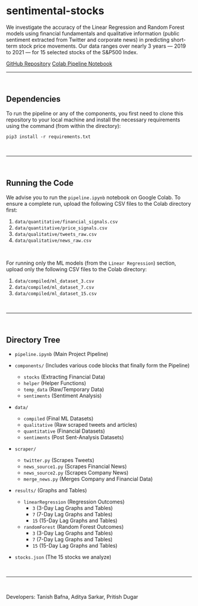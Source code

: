 # sentimental-stocks

We investigate the accuracy of the Linear Regression and Random Forest models using financial fundamentals and qualitative information (public sentiment extracted from Twitter and corporate news) in predicting short-term stock price movements. Our data ranges over nearly 3 years — 2019 to 2021 — for 15 selected stocks of the S\&P500 Index.

[GitHub Repository](https://github.com/tanishbafna/sentimental-stocks)
[Colab Pipeline Notebook](https://colab.research.google.com/drive/1F1YfvriY8AswenmidI5YTrius74dLCnd?usp=sharing)

------------
<br>

## Dependencies

To run the pipeline or any of the components, you first need to clone this repository to your local machine and install the necessary requirements using the command (from within the directory):

`pip3 install -r requirements.txt`

<br>

------------
<br>

## Running the Code

We advise you to run the `pipeline.ipynb` notebook on Google Colab. To ensure a complete run, upload the following CSV files to the Colab directory first:

1. `data/quantitative/financial_signals.csv`
2. `data/quantitative/price_signals.csv`
3. `data/qualitative/tweets_raw.csv`
4. `data/qualitative/news_raw.csv`

<br>

For running only the ML models (from the `Linear Regression`) section, upload only the following CSV files to the Colab directory:

1. `data/compiled/ml_dataset_3.csv`
2. `data/compiled/ml_dataset_7.csv`
3. `data/compiled/ml_dataset_15.csv`

<br>

------------
<br>

## Directory Tree

- `pipeline.ipynb` (Main Project Pipeline)

- `components/` (Includes various code blocks that finally form the Pipeline)
    - `stocks` (Extracting Financial Data)
    - `helper` (Helper Functions)
    - `temp_data` (Raw/Temporary Data)
    - `sentiments` (Sentiment Analysis)

- `data/`
    - `compiled` (Final ML Datasets)
    - `qualitative` (Raw scraped tweets and articles)
    - `quantitative` (Financial Datasets)
    - `sentiments` (Post Sent-Analysis Datasets)

- `scraper/`
    - `twitter.py` (Scrapes Tweets)
    - `news_source1.py` (Scrapes Financial News)
    - `news_source2.py` (Scrapes Company News)
    - `merge_news.py` (Merges Company and Financial Data)

- `results/` (Graphs and Tables)
    - `linearRegression` (Regression Outcomes)
        - `3` (3-Day Lag Graphs and Tables)
        - `7` (7-Day Lag Graphs and Tables)
        - `15` (15-Day Lag Graphs and Tables)
    - `randomForest` (Random Forest Outcomes)
        - `3` (3-Day Lag Graphs and Tables)
        - `7` (7-Day Lag Graphs and Tables)
        - `15` (15-Day Lag Graphs and Tables)
    
- `stocks.json` (The 15 stocks we analyze)

<br>

------------
<br>

Developers: Tanish Bafna, Aditya Sarkar, Pritish Dugar